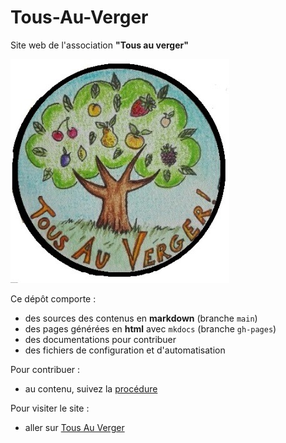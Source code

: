 # Tous-Au-Verger
Site web de l'association **"Tous au verger"**

![](docs/images/logo.jpg)

Ce dépôt comporte :
- des sources des contenus en **markdown** (branche `main`)
- des pages générées en **html** avec `mkdocs` (branche `gh-pages`)
- des documentations pour contribuer
- des fichiers de configuration et d'automatisation

Pour contribuer :
- au contenu, suivez la [procédure](CONTRIBUTE_CONTENT.md)

Pour visiter le site :
- aller sur [Tous Au Verger](https://www.tousauverger.fr/)